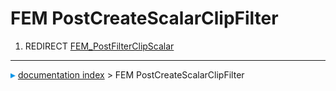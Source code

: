 # FEM PostCreateScalarClipFilter
1.  REDIRECT [FEM\_PostFilterClipScalar](FEM_PostFilterClipScalar.md)



---
![](images/Right_arrow.png) [documentation index](../README.md) > FEM PostCreateScalarClipFilter
